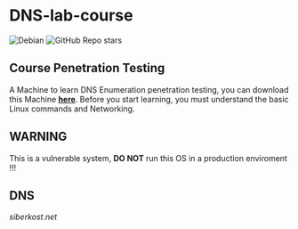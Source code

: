# DNS-lab-course

![Debian](https://img.shields.io/badge/Debian-D70A53?style=for-the-badge&logo=debian&logoColor=white)
![GitHub Repo stars](https://img.shields.io/github/stars/chikyukrish/DNS-lab-course)

## Course Penetration Testing
A Machine to learn DNS Enumeration penetration testing, you can download this Machine **[here](https://mega.nz/file/6GQglLrZ#2IAlV9AkNkjr9cQCUPYnoVpLG2kK0eaMlwgRLG4PExM)**.
Before you start learning, you must understand the basic Linux commands and Networking.
## WARNING
This is a vulnerable system, **DO NOT** run this OS in a production enviroment !!!
## DNS
*siberkost.net*
